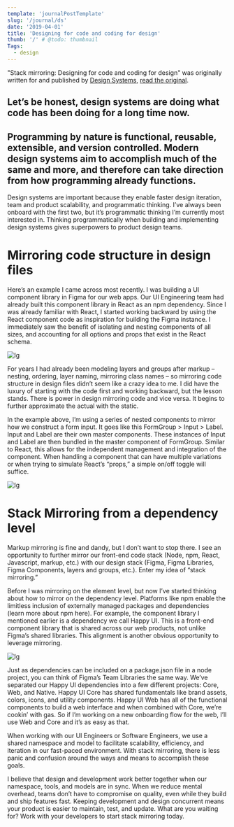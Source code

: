 ```yaml
---
template: 'journalPostTemplate'
slug: '/journal/ds'
date: '2019-04-01'
title: 'Designing for code and coding for design'
thumb: '/' # @todo: thumbnail
Tags:
  - design
---
```


"Stack mirroring: Designing for code and coding for design" was originally written for and published by [Design Systems](https://www.designsystems.com/), [read the original](https://www.designsystems.com/stack-mirroring-designing-for-code-and-coding-for-design/).

## Let’s be honest, design systems are doing what code has been doing for a long time now.

## Programming by nature is functional, reusable, extensible, and version controlled. Modern design systems aim to accomplish much of the same and more, and therefore can take direction from how programming already functions.

Design systems are important because they enable faster design iteration, team and product scalability, and programmatic thinking. I’ve always been onboard with the first two, but it’s programmatic thinking I’m currently most interested in. Thinking programmatically when building and implementing design systems gives superpowers to product design teams.

# Mirroring code structure in design files

Here’s an example I came across most recently. I was building a UI component library in Figma for our web apps. Our UI Engineering team had already built this component library in React as an npm dependency. Since I was already familiar with React, I started working backward by using the React component code as inspiration for building the Figma instance. I immediately saw the benefit of isolating and nesting components of all sizes, and accounting for all options and props that exist in the React schema.

![lg](/journal-img/JC_2.png)

For years I had already been modeling layers and groups after markup – nesting, ordering, layer naming, mirroring class names – so mirroring code structure in design files didn’t seem like a crazy idea to me. I did have the luxury of starting with the code first and working backward, but the lesson stands. There is power in design mirroring code and vice versa. It begins to further approximate the actual with the static.

In the example above, I’m using a series of nested components to mirror how we construct a form input. It goes like this FormGroup > Input > Label. Input and Label are their own master components. These instances of Input and Label are then bundled in the master component of FormGroup. Similar to React, this allows for the independent management and integration of the component. When handling a component that can have multiple variations or when trying to simulate React’s “props,” a simple on/off toggle will suffice.

![lg](/journal-img/JC_1.png)

# Stack Mirroring from a dependency level

Markup mirroring is fine and dandy, but I don’t want to stop there. I see an opportunity to further mirror our front-end code stack (Node, npm, React, Javascript, markup, etc.) with our design stack (Figma, Figma Libraries, Figma Components, layers and groups, etc.). Enter my idea of “stack mirroring.”

Before I was mirroring on the element level, but now I’ve started thinking about how to mirror on the dependency level. Platforms like npm enable the limitless inclusion of externally managed packages and dependencies (learn more about npm here). For example, the component library I mentioned earlier is a dependency we call Happy UI. This is a front-end component library that is shared across our web products, not unlike Figma’s shared libraries. This alignment is another obvious opportunity to leverage mirroring.

![lg](/journal-img/JC_3.png)

Just as dependencies can be included on a package.json file in a node project, you can think of Figma’s Team Libraries the same way. We’ve separated our Happy UI dependencies into a few different projects: Core, Web, and Native. Happy UI Core has shared fundamentals like brand assets, colors, icons, and utility components. Happy UI Web has all of the functional components to build a web interface and when combined with Core, we’re cookin’ with gas. So if I’m working on a new onboarding flow for the web, I’ll use Web and Core and it’s as easy as that.

When working with our UI Engineers or Software Engineers, we use a shared namespace and model to facilitate scalability, efficiency, and iteration in our fast-paced environment. With stack mirroring, there is less panic and confusion around the ways and means to accomplish these goals.

I believe that design and development work better together when our namespace, tools, and models are in sync. When we reduce mental overhead, teams don’t have to compromise on quality, even while they build and ship features fast. Keeping development and design concurrent means your product is easier to maintain, test, and update. What are you waiting for? Work with your developers to start stack mirroring today.
